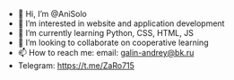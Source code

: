 - 👋 Hi, I’m @AniSolo
- 👀 I’m interested in website and application development
- 🌱 I’m currently learning Python, CSS, HTML, JS
- 💞️ I’m looking to collaborate on cooperative learning
- 📫 How to reach me: email: galin-andrey@bk.ru 
- Telegram: https://t.me/ZaRo715

<!---
AniSolo/AniSolo is a ✨ special ✨ repository because its `README.md` (this file) appears on your GitHub profile.
You can click the Preview link to take a look at your changes.
--->
